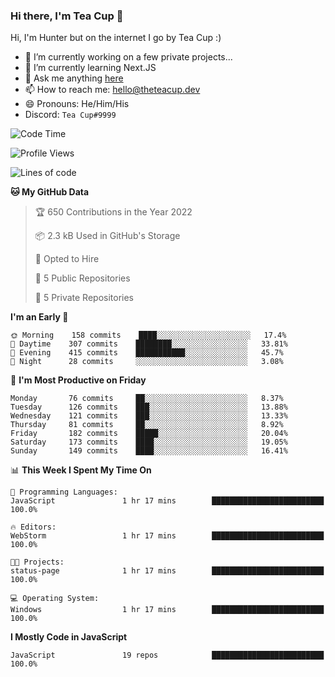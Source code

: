 ### Hi there, I'm Tea Cup 👋 

Hi, I'm Hunter but on the internet I go by Tea Cup :)

- 🔭 I’m currently working on a few private projects...
- 🌱 I’m currently learning Next.JS
- 💬 Ask me anything [here](https://github.com/TheTeaCup/TheTeaCup/issues)
- 📫 How to reach me: [hello@theteacup.dev](mailto:hello@theteacup.dev)
- 😄 Pronouns: He/Him/His
- Discord: `Tea Cup#9999`

<!--START_SECTION:waka-->
![Code Time](http://img.shields.io/badge/Code%20Time-183%20hrs%2010%20mins-blue)

![Profile Views](http://img.shields.io/badge/Profile%20Views-70-blue)

![Lines of code](https://img.shields.io/badge/From%20Hello%20World%20I%27ve%20Written-70%20Thousand%20lines%20of%20code-blue)

**🐱 My GitHub Data** 

> 🏆 650 Contributions in the Year 2022
 > 
> 📦 2.3 kB Used in GitHub's Storage 
 > 
> 💼 Opted to Hire
 > 
> 📜 5 Public Repositories 
 > 
> 🔑 5 Private Repositories  
 > 
**I'm an Early 🐤** 

```text
🌞 Morning    158 commits    ████░░░░░░░░░░░░░░░░░░░░░   17.4% 
🌆 Daytime    307 commits    ████████░░░░░░░░░░░░░░░░░   33.81% 
🌃 Evening    415 commits    ███████████░░░░░░░░░░░░░░   45.7% 
🌙 Night      28 commits     ░░░░░░░░░░░░░░░░░░░░░░░░░   3.08%

```
📅 **I'm Most Productive on Friday** 

```text
Monday       76 commits     ██░░░░░░░░░░░░░░░░░░░░░░░   8.37% 
Tuesday      126 commits    ███░░░░░░░░░░░░░░░░░░░░░░   13.88% 
Wednesday    121 commits    ███░░░░░░░░░░░░░░░░░░░░░░   13.33% 
Thursday     81 commits     ██░░░░░░░░░░░░░░░░░░░░░░░   8.92% 
Friday       182 commits    █████░░░░░░░░░░░░░░░░░░░░   20.04% 
Saturday     173 commits    ████░░░░░░░░░░░░░░░░░░░░░   19.05% 
Sunday       149 commits    ████░░░░░░░░░░░░░░░░░░░░░   16.41%

```


📊 **This Week I Spent My Time On** 

```text
💬 Programming Languages: 
JavaScript               1 hr 17 mins        █████████████████████████   100.0%

🔥 Editors: 
WebStorm                 1 hr 17 mins        █████████████████████████   100.0%

🐱‍💻 Projects: 
status-page              1 hr 17 mins        █████████████████████████   100.0%

💻 Operating System: 
Windows                  1 hr 17 mins        █████████████████████████   100.0%

```

**I Mostly Code in JavaScript** 

```text
JavaScript               19 repos            █████████████████████████   100.0%

```



<!--END_SECTION:waka-->
